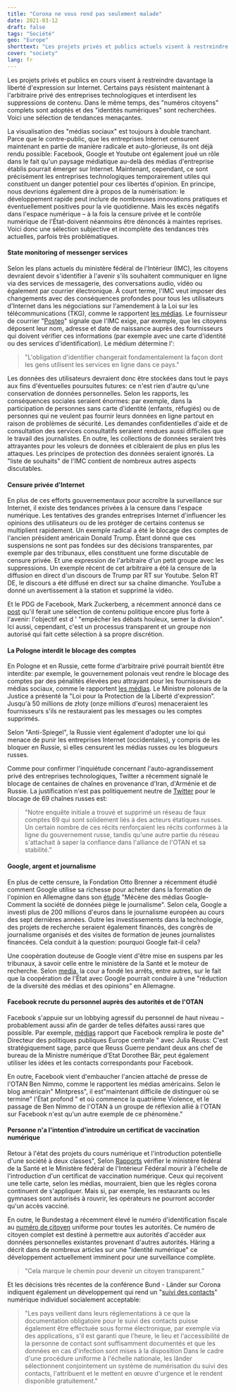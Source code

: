 ```yaml
---
title: "Corona ne vous rend pas seulement malade"
date: 2021-03-12
draft: false
tags: "Société"
geo: "Europe"
shorttext: "Les projets privés et publics actuels visent à restreindre davantage la liberté d'expression sur Internet. Mon avis et aucun autre."
cover: "society"
lang: fr
---
```


Les projets privés et publics en cours visent à restreindre davantage la liberté d'expression sur Internet. Certains pays résistent maintenant à l'arbitraire privé des entreprises technologiques et interdisent les suppressions de contenu. Dans le même temps, des "numéros citoyens" complets sont adoptés et des "identités numériques" sont recherchées. Voici une sélection de tendances menaçantes.

La visualisation des "médias sociaux" est toujours à double tranchant. Parce que le contre-public, que les entreprises Internet censurent maintenant en partie de manière radicale et auto-glorieuse, ils ont déjà rendu possible: Facebook, Google et Youtube ont également joué un rôle dans le fait qu'un paysage médiatique au-delà des médias d'entreprise établis pourrait émerger sur Internet. Maintenant, cependant, ce sont précisément les entreprises technologiques temporairement utiles qui constituent un danger potentiel pour ces libertés d'opinion. En principe, nous devrions également dire à propos de la numérisation: le développement rapide peut inclure de nombreuses innovations pratiques et éventuellement positives pour la vie quotidienne. Mais les excès négatifs dans l'espace numérique – à la fois la censure privée et le contrôle numérique de l'État-doivent néanmoins être dénoncés à maintes reprises. Voici donc une sélection subjective et incomplète des tendances très actuelles, parfois très problématiques.

#### State monitoring of messenger services

Selon les plans actuels du ministère fédéral de l'Intérieur (IMC), les citoyens devraient devoir s'identifier à l'avenir s'ils souhaitent communiquer en ligne via des services de messagerie, des conversations audio, vidéo ou également par courrier électronique. À court terme, l'IMC veut imposer des changements avec des conséquences profondes pour tous les utilisateurs d'Internet dans les négociations sur l'amendement à la Loi sur les télécommunications (TKG), comme le rapportent [les médias](https://www.golem.de/news/whatsapp-signal-telegram-regierung-fordert-nutzerverifizierung-bei-messengern-2103-154629.html "Regierung fordert Nutzerverifizierung bei Messengern"). Le fournisseur de courrier "[Posteo](https://posteo.de/blog/tkg-novelle-bmi-will-identifizierungspflicht-f%C3%BCr-internetnutzer "TKG-Novelle: BMI will Identifizierungspflicht für Internetnutzer")" signale que l'IMC exige, par exemple, que les citoyens déposent leur nom, adresse et date de naissance auprès des fournisseurs qui doivent vérifier ces informations (par exemple avec une carte d'identité ou des services d'identification). Le médium détermine l':

> "L'obligation d'identifier changerait fondamentalement la façon dont les gens utilisent les services en ligne dans ce pays."

Les données des utilisateurs devraient donc être stockées dans tout le pays aux fins d'éventuelles poursuites futures: ce n'est rien d'autre qu'une conservation de données personnelles. Selon les rapports, les conséquences sociales seraient énormes: par exemple, dans la participation de personnes sans carte d'identité (enfants, réfugiés) ou de personnes qui ne veulent pas fournir leurs données en ligne partout en raison de problèmes de sécurité. Les demandes confidentielles d'aide et de consultation des services consultatifs seraient rendues aussi difficiles que le travail des journalistes. En outre, les collections de données seraient très attrayantes pour les voleurs de données et cibleraient de plus en plus les attaques. Les principes de protection des données seraient ignorés. La "liste de souhaits" de l'IMC contient de nombreux autres aspects discutables.

#### Censure privée d'Internet

En plus de ces efforts gouvernementaux pour accroître la surveillance sur Internet, il existe des tendances privées à la censure dans l'espace numérique. Les tentatives des grandes entreprises Internet d'influencer les opinions des utilisateurs ou de les protéger de certains contenus se multiplient rapidement. Un exemple radical a été le blocage des comptes de l'ancien président américain Donald Trump. Étant donné que ces suspensions ne sont pas fondées sur des décisions transparentes, par exemple par des tribunaux, elles constituent une forme discutable de censure privée. Et une expression de l'arbitraire d'un petit groupe avec les suppressions. Un exemple récent de cet arbitraire a été la censure de la diffusion en direct d'un discours de Trump par RT sur Youtube. Selon RT DE, le discours a été diffusé en direct sur sa chaîne dimanche. YouTube a donné un avertissement à la station et supprimé la vidéo.

Et le PDG de Facebook, Mark Zuckerberg, a récemment annoncé dans ce [post](https://www.facebook.com/4/posts/10112734959725421/?d=n "Mark Zuckerberg") qu'il ferait une sélection de contenu politique encore plus forte à l'avenir: l'objectif est d ' "empêcher les débats houleux, semer la division". Ici aussi, cependant, c'est un processus transparent et un groupe non autorisé qui fait cette sélection à sa propre discrétion.

#### La Pologne interdit le blocage des comptes

En Pologne et en Russie, cette forme d'arbitraire privé pourrait bientôt être interdite: par exemple, le gouvernement polonais veut rendre le blocage des comptes par des pénalités élevées peu attrayant pour les fournisseurs de médias sociaux, comme le rapportent [les médias](https://www.bbc.com/news/technology-55678502 "Poland proposes social media 'free speech' law"). Le Ministre polonais de la Justice a présenté la "Loi pour la Protection de la Liberté d'expression”.  Jusqu'à 50 millions de złoty (onze millions d'euros) menaceraient les fournisseurs s'ils ne restauraient pas les messages ou les comptes supprimés. 

Selon "Anti-Spiegel", la Russie vient également d'adopter une loi qui menace de punir les entreprises Internet (occidentales), y compris de les bloquer en Russie, si elles censurent les médias russes ou les blogueurs russes.

Comme pour confirmer l'inquiétude concernant l'auto-agrandissement privé des entreprises technologiques, Twitter a récemment signalé le blocage de centaines de chaînes en provenance d'Iran, d'Arménie et de Russie. La justification n'est pas politiquement neutre de [Twitter](https://blog.twitter.com/en_us/topics/company/2021/disclosing-networks-of-state-linked-information-operations-.html "Disclosing networks of state-linked information operations") pour le blocage de 69 chaînes russes est:

> "Notre enquête initiale a trouvé et supprimé un réseau de faux comptes 69 qui sont solidement liés à des acteurs étatiques russes. Un certain nombre de ces récits renforçaient les récits conformes à la ligne du gouvernement russe, tandis qu'une autre partie du réseau s'attachait à saper la confiance dans l'alliance de l'OTAN et sa stabilité.”

#### Google, argent et journalisme

En plus de cette censure, la Fondation Otto Brenner a récemment étudié comment Google utilise sa richesse pour acheter dans la formation de l'opinion en Allemagne dans son [étude](/static/downloads/AH103_Google.pdf "Medienmäzen Google") "Mécène des médias Google-Comment la société de données piège le journalisme". Selon cela, Google a investi plus de 200 millions d'euros dans le journalisme européen au cours des sept dernières années. Outre les investissements dans la technologie, des projets de recherche seraient également financés, des congrès de journalisme organisés et des visites de formation de jeunes journalistes financées. Cela conduit à la question: pourquoi Google fait-il cela?

Une coopération douteuse de Google vient d'être mise en suspens par les tribunaux, à savoir celle entre le ministère de la Santé et le moteur de recherche. Selon [media](https://www.handelsblatt.com/unternehmen/it-medien/gesundheitsportal-jens-spahn-scheitert-mit-grossem-google-deal/26900988.html?ticket=ST-11897802-Tme2JG7Gt5MV7HLb7Y3p-ap6 "Jens Spahn scheitert mit großem Google-Deal"), la cour a fondé les arrêts, entre autres, sur le fait que la coopération de l'État avec Google pourrait conduire à une "réduction de la diversité des médias et des opinions” en Allemagne.

#### Facebook recrute du personnel auprès des autorités et de l'OTAN

Facebook s'appuie sur un lobbying agressif du personnel de haut niveau – probablement aussi afin de garder de telles défaites aussi rares que possible. Par exemple, [médias](https://www.merkur.de/politik/csu-andreas-scheuer-facebook-freundin-reuss-dorothee-baer-lobbyismus-opposition-90198717.html "Facebook macht Dorothee Bärs Büroleiterin zu Chef-Lobbyistin - Schadet Vertrauen in Demokratie") rapport que Facebook remplira le poste de" Directeur des politiques publiques Europe centrale " avec Julia Reuss: C'est stratégiquement sage, parce que Reuss Guerre pendant deux ans chef de bureau de la Ministre numérique d'Etat Dorothee Bär, peut également utiliser les idées et les contacts correspondants pour Facebook.

En outre, Facebook vient d'embaucher l'ancien attaché de presse de l'OTAN Ben Nimmo, comme le rapportent les médias américains. Selon le blog américain" Mintpress", il est"maintenant difficile de distinguer où se termine" l'État profond " et où commence la quatrième Violence, et le passage de Ben Nimmo de l'OTAN à un groupe de réflexion allié à l'OTAN sur Facebook n'est qu'un autre exemple de ce phénomène."

#### Personne n'a l'intention d'introduire un certificat de vaccination numérique

Retour à l'état des projets du cours numérique et l'introduction potentielle d'une société à deux classes", Selon [Rapports](https://www.mintpressnews.com/censorship-way-facebook-hires-nato-press-officer-intelligence-chief/275154/ "Facebook Hires NATO Press Officer Ben Nimmo as Intelligence Chief") vérifier le ministère fédéral de la Santé et le Ministère fédéral de l'Intérieur Fédéral mourir à l'échelle de l'introduction d'un certificat de vaccination numérique. Ceux qui reçoivent une telle carte, selon les médias, mourraient, bien que les règles corona continuent de s'appliquer. Mais si, par exemple, les restaurants ou les gymnases sont autorisés à rouvrir, les opérateurs ne pourront accorder qu'un accès vacciné.

En outre, le Bundestag a récemment élevé le numéro d'identification fiscale au [numéro de citoyen](https://www.businessinsider.de/politik/deutschland/bund-prueft-einfuehrung-digitaler-impfpass-das-koennte-das-oeffentliche-leben-stark-veraendern-b/ "Das könnte das öffentliche Leben stark verändern") uniforme pour toutes les autorités. Ce numéro de citoyen complet est destiné à permettre aux autorités d'accéder aux données personnelles existantes provenant d'autres autorités. Häring a décrit dans de nombreux articles sur une "identité numérique" ce développement actuellement imminent pour une surveillance complète.

> "Cela marque le chemin pour devenir un citoyen transparent."

Et les décisions très récentes de la conférence Bund - Länder sur Corona indiquent également un développement qui rend un "[suivi des contacts](/static/downloads/2021-03-03-mpk-data.pdf "Videoschaltkonferenz der Bundeskanzlerin mit den Regierungschefinnen und Regierungschefs der Länder am 3. März 2021")" numérique individuel socialement acceptable:

> "Les pays veillent dans leurs réglementations à ce que la documentation obligatoire pour le suivi des contacts puisse également être effectuée sous forme électronique, par exemple via des applications, s'il est garanti que l'heure, le lieu et l'accessibilité de la personne de contact sont suffisamment documentés et que les données en cas d'infection sont mises à la disposition Dans le cadre d'une procédure uniforme à l'échelle nationale, les länder sélectionnent conjointement un système de numérisation du suivi des contacts, l'attribuent et le mettent en œuvre d'urgence et le rendent disponible gratuitement."
